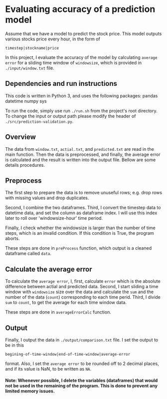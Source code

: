 # Evaluating accuracy of a prediction model

Assume that we have a model to predict the stock price. This model outputs various stocks price every hour, in the form of 

`timestep|stockname|price`

In this project, I evaluate the accuracy of the model by calculating `average error` for a sliding time window of `windowsize`, which is provided in `./input/window.txt` file.

##  Dependencies and run instructions

This code is written in Python 3, and uses the following packages:
pandas
datetime 
numpy
sys

To run the code, simply use run `./run.sh` from the project's root directory. To change the input or output path please modify the header of `./src/prediction-validation.py`.

## Overview

The data from `window.txt`, `actial.txt`, and `predicted.txt` are read in the main function. Then the data is preprocessed, and finally,  the average error is calculated and the result is written into the output file. Bellow are some details procedures.

## Preprocess

The first step to prepare the data is to remove unuseful rows; e.g. drop rows with missing values and drop duplicates.

Second, I combine the two dataframes. Third, I convert the timestep data to datetime data, and set the column as dataframe index. I will use this index later to roll over 'windowsize-hour' time period.

Finally, I check whether the windowsize is larger than the number of time steps, which is an invalid condition. If this condition is True, the program aborts.

These steps are done in `preProcess` function, which output is a cleaned dataframe called `data`.

## Calculate the average error

To calculate the `average error`, I, first, calculate `error` which is the absolute difference between actial and predicted data. Second, I start sliding a time window with `windowsize` size over the data and calculate the `sum` and the number of the data (`count`) corresponding to each time perid. Third, I divide `sum` to `count`, to get the average for each time window data. 

These steps are done in `averageErrorCalc` function.

## Output 

Finally, I output the data in `./output/comparison.txt` file. I set the output to be in this

`begining-of-time-window|end-of-time-window|average-error`

format. Also, I set the `average error` to be rounded off to 2 decimal places, and if its value is NaN, to be written as `NA`.


#### Note: Whenever possible, I delete the variables (dataframes) that would not be used in the remaining of the program. This is done to prevent any limited memory issues.


